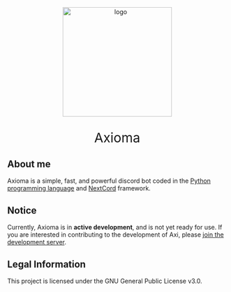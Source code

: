 <div id="logo" align="center">
<img src="https://i.ibb.co/W20H43D/11zon-cropped.png" alt="logo" style="width:250px;height:auto"> 
<p align="center" style="font-size:30px">Axioma</p>
</div>

## About me

Axioma is a simple, fast, and powerful discord bot coded in the [Python programming language](https://www.python.org/) and [NextCord](https://nextcord.readthedocs.io/en/latest/index.html) framework.

## Notice

Currently, Axioma is in **active development**, and is not yet ready for use. If you are interested in contributing to the development of Axi, please [join the development server](https://discord.gg/XW7XW8Y).

## Legal Information

This project is licensed under the GNU General Public License v3.0.
